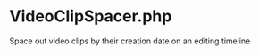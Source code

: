 VideoClipSpacer.php
===================

Space out video clips by their creation date on an editing timeline
